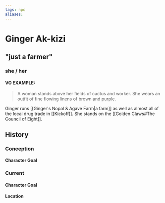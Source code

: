 ```yaml
---
tags: npc
aliases:
---
```

# Ginger Ak-kizi
## "just a farmer"
### she / her
#### VO EXAMPLE:

> A woman stands above her fields of cactus and worker. She wears an outfit of fine flowing linens of brown and purple.

Ginger runs [[Ginger's Nopal & Agave Farm|a farm]] as well as almost all of the local drug trade in [[Kickoff]]. She stands on the [[Golden Claws#The Council of Eight]].

## History
### Conception
#### Character Goal
### Current
#### Character Goal
#### Location